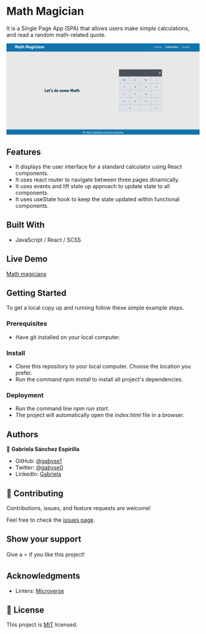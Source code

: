 # Math Magician
It is a Single Page App (SPA) that allows users make simple calculations, and read a random math-related quote.

![screenshot](./screenshot.png)


## Features

- It displays the user interface for a standard calculator using React components.
- It uses react router to navigate between three pages dinamically.
- It uses events and lift state up approach to update state to all components.
- It uses useState hook to keep the state updated within functional components.


## Built With

- JavaScript / React / SCSS


## Live Demo

[Math magicians](https://gabyse1.github.io/math-magicians)


## Getting Started


To get a local copy up and running follow these simple example steps.

### Prerequisites

- Have git installed on your local computer.

### Install

- Clone this repository to your local computer. Choose the location you prefer.
- Run the command *npm install* to install all project's dependencies.

### Deployment

- Run the command line *npm run start*.
- The project will automatically open the *index.html* file in a browser.


## Authors

👤 **Gabriela Sánchez Espirilla**

- GitHub: [@gabyse1](https://github.com/gabyse1)
- Twitter: [@gabyse0](https://twitter.com/gabyse0)
- LinkedIn: [Gabriela](https://www.linkedin.com/in/gabriela-s%C3%A1nchez-espirilla-83011b225/)


## 🤝 Contributing

Contributions, issues, and feature requests are welcome!

Feel free to check the [issues page](../../issues/).

## Show your support

Give a ⭐️ if you like this project!

## Acknowledgments

- Linters: [Microverse](https://github.com/microverseinc/linters-config)

## 📝 License

This project is [MIT](./MIT.md) licensed.